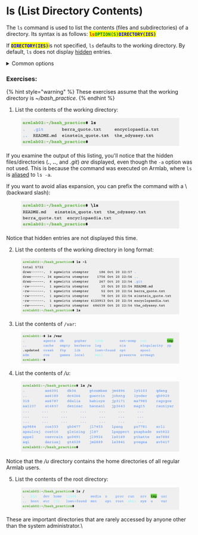# ls (List Directory Contents)

The `ls` command is used to list the contents (files and subdirectories) of a directory. Its syntax is as follows: <mark style="color:red;">**`ls`**</mark><mark style="color:green;">**`OPTION(S)`**</mark><mark style="color:blue;">**`DIRECTORY(IES)`**</mark>

If <mark style="color:blue;">**`DIRECTORY(IES)`**</mark>is not specified, `ls` defaults to the working directory. By default, `ls` does not display [hidden](../../linux-operating-system/filesystem/notable-directories.md#hidden-files-directories) entries.&#x20;

<details>

<summary>Common options</summary>

* **`-a`**:  Include hidden entries in the listing.&#x20;
* **`-l`**: Display the long listing for each entry, in the following format: file type, permissions, number of hard links, owner, group, size, last modification date, and name. &#x20;

</details>

### Exercises:

{% hint style="warning" %}
These exercises assume that the working directory is _\~/bash\_practice_.
{% endhint %}

1. List the contents of the working directory:

<figure><img src="../../.gitbook/assets/Screenshot 2023-04-25 at 10.10.51 PM.png" alt=""><figcaption></figcaption></figure>

If you examine the output of this listing, you'll notice that the hidden files/directories (_**.**_, _**..**_, and _.git_) _are_ displayed, even though the `-a` option was not used. This is because the command was executed on Armlab, where `ls` is [aliased](../useful-command-line-features.md#aliases) to `ls -a`.

If you want to avoid alias expansion, you can prefix the command with a \ (backward slash):&#x20;

<figure><img src="../../.gitbook/assets/Screenshot 2023-04-25 at 10.50.55 PM.png" alt=""><figcaption></figcaption></figure>

Notice that hidden entries are not displayed this time.&#x20;

2. List the contents of the working directory in long format:

<figure><img src="../../.gitbook/assets/Screenshot 2023-04-25 at 10.11.18 PM.png" alt=""><figcaption></figcaption></figure>

3. List the contents of `/var`:

<figure><img src="../../.gitbook/assets/Screenshot 2023-04-25 at 10.11.29 PM.png" alt=""><figcaption></figcaption></figure>

4. List the contents of _/u_: &#x20;

<figure><img src="../../.gitbook/assets/Screenshot 2023-04-25 at 10.11.40 PM.png" alt=""><figcaption></figcaption></figure>

Notice that the _/u_ directory contains the home directories of all regular Armlab users.&#x20;

5. List the contents of the root directory: &#x20;

<figure><img src="../../.gitbook/assets/Screenshot 2023-04-25 at 10.11.54 PM.png" alt=""><figcaption></figcaption></figure>

These are important directories that are rarely accessed by anyone other than the system administrator.\
